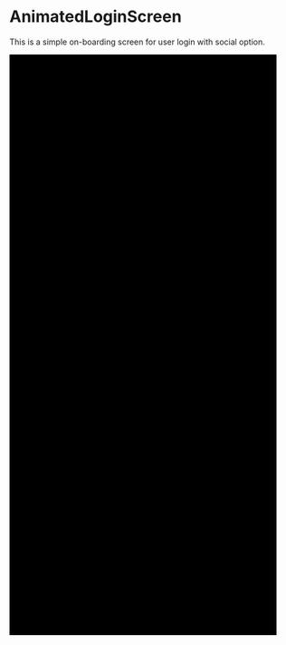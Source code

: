 # AnimatedLoginScreen
This is a simple on-boarding screen for user login with social option.

![Image](screenshot.gif)
